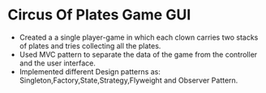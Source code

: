 # Circus Of Plates Game GUI
 - Created a a single player-game in which each clown carries two stacks of plates and tries collecting all the plates.
 - Used MVC pattern to separate the data of the game from the controller and the user interface.
 - Implemented different Design patterns as: Singleton,Factory,State,Strategy,Flyweight and Observer Pattern.
